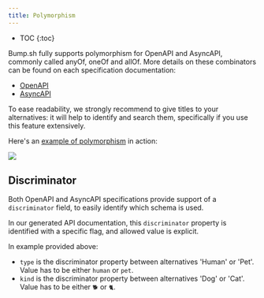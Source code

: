 ```yaml
---
title: Polymorphism
---
```


- TOC
{:toc}

Bump.sh fully supports polymorphism for OpenAPI and AsyncAPI, commonly called anyOf, oneOf and allOf.
More details on these combinators can be found on each specification documentation:

- [OpenAPI](https://spec.openapis.org/oas/v3.1.0#discriminator-object)
- [AsyncAPI](https://www.asyncapi.com/docs/reference/specification/v2.5.0#schemaComposition)

To ease readability, we strongly recommend to give titles to your alternatives: it will help to identify and search them, specifically if you use this feature extensively.

Here's an [example of polymorphism](https://bump.sh/bump/doc/petstore-alternatives#operation-post-pets-body-animal-cat-species-species-alternative) in action:

![](/images/help/anyOf-discriminator.gif)

## Discriminator

Both OpenAPI and AsyncAPI specifications provide support of a `discriminator` field,
to easily identify which schema is used.

In our generated API documentation, this `discriminator` property is identified
with a specific flag, and allowed value is explicit.

In example provided above:
* `type` is the discriminator property between alternatives 'Human' or 'Pet'. Value has to be either `human` or `pet`.
* `kind` is the discriminator property between alternatives 'Dog' or 'Cat'. Value has to be either `🐕` or `🐈`.
